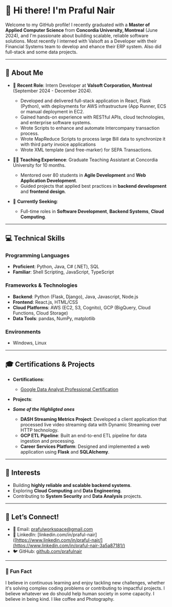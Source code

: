 # 👋 Hi there! I'm Praful Nair

Welcome to my GitHub profile! I recently graduated with a **Master of Applied Computer Science** from **Concordia University, Montreal** (June 2024), and I'm passionate about building scalable, reliable software solutions. Most recently I interned with Valsoft as a Developer with their Financial Systems team to develop and ehance their ERP system. Also did full-stack and some data projects.

---

## 🌟 About Me

- 💼 **Recent Role**: Intern Developer at **Valsoft Corporation, Montreal** (September 2024 - December 2024).
  - Developed and delivered full-stack application in React, Flask (Python), with deployments for AWS infrastructure (App Runner, ECS or manual deployment in EC2.
  - Gained hands-on experience with RESTful APIs, cloud technologies, and enterprise software systems.
  - Wrote Scripts to enhance and automate Intercompany transaction process.
  - Wrote MapReduce Scripts to process large Bill data to synchronize it with third party invoice applications
  - Wrote XML template (and free-marker) for SEPA Transactions. 

- 👨‍🏫 **Teaching Experience**: Graduate Teaching Assistant at Concordia University for 10 months.
  - Mentored over 80 students in **Agile Development** and **Web Application Development**.
  - Guided projects that applied best practices in **backend development** and **frontend design**.

- 🎯 **Currently Seeking**: 
  - Full-time roles in **Software Development**, **Backend Systems**, **Cloud Computing**.

---

## 💻 Technical Skills

### Programming Languages
- **Proficient**: Python, Java, C# (.NET), SQL
- **Familiar**: Shell Scripting, JavaScript, TypeScript

### Frameworks & Technologies
- **Backend**: Python (Flask, Django), Java, Javascript, Node.js
- **Frontend**: React.js, HTML/CSS
- **Cloud Platforms**: AWS (EC2, S3, Cognito), GCP (BigQuery, Cloud Functions, Cloud Storage)
- **Data Tools**: pandas, NumPy, matplotlib

### Environments
- Windows, Linux

---

## 🎓 Certifications & Projects

- **Certifications**:
  - [Google Data Analyst Professional Certification](https://www.coursera.org/professional-certificates/google-data-analytics)

- **Projects**:
- ***Some of the Highligted ones***
  - **DASH Streaming Metrics Project**: Developed a client application that processed live video streaming data with Dynamic Streaming over HTTP technology.
  - **GCP ETL Pipeline**: Built an end-to-end ETL pipeline for data ingestion and processing.
  - **Career Services Platform**: Designed and implemented a web application using **Flask** and **SQLAlchemy**.

---

## 🌱 Interests
- Building **highly reliable and scalable backend systems**.
- Exploring **Cloud Computing** and **Data Engineering**.
- Contributing to **System Security** and **Data Analysis** projects.

---

## 💬 Let’s Connect!

- 📧 Email: [prafulworkspace@gmail.com](mailto:prafulworkspace@gmail.com)
- 🔗 LinkedIn: [linkedin.com/in/praful-nair]([https://www.linkedin.com/in/praful-nair/](https://www.linkedin.com/in/praful-nair-3a5a87181/)
- 🐦 GitHub: [github.com/prafulnair](https://github.com/prafulnair)

---

### 🌟 Fun Fact
I believe in continuous learning and enjoy tackling new challenges, whether it's solving complex coding problems or contributing to impactful projects. I believe whatever we do should help human society in some capacity. I believe in being kind. I like coffee and Photography. 

<!---
prafulnair/prafulnair is a ✨ special ✨ repository because its `README.md` (this file) appears on your GitHub profile.
You can click the Preview link to take a look at your changes.
--->
